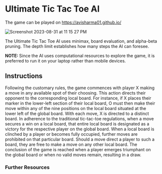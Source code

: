 # Ultimate Tic Tac Toe AI

The game can be played on <https://avisharma01.github.io/>

![Screenshot 2023-08-31 at 11 15 27 PM](https://github.com/AviSharma01/AviSharma01.github.io/assets/64145346/62ae6891-fed2-4bb8-b8fa-06676207ae5d)

The Ultimate Tic Tac Toe AI uses minimax, board evaluation, and alpha-beta pruning. The depth limit establishes how many steps the AI can foresee.

<b> NOTE: </b> Since the AI uses computational resources to explore the game, it is preferred to run it on your laptop rather than mobile devices.

## Instructions

Following the customary rules, the game commences with player X making a move in any available spot of their choosing. This action directs their opponent to the corresponding local board. For instance, if X places their marker in the lower-left section of their local board, O must then make their move within any of the nine positions on the local board situated at the lower left of the global board. With each move, X is directed to a distinct board. In adherence to the traditional tic-tac-toe regulations, when a move secures a win on a local board, that entire local board is designated as a victory for the respective player on the global board. When a local board is clinched by a player or becomes fully occupied, further moves are prohibited on that particular board. Should a move direct a player to such a board, they are free to make a move on any other local board. The conclusion of the game is reached when a player emerges triumphant on the global board or when no valid moves remain, resulting in a draw.

### Further Resources

